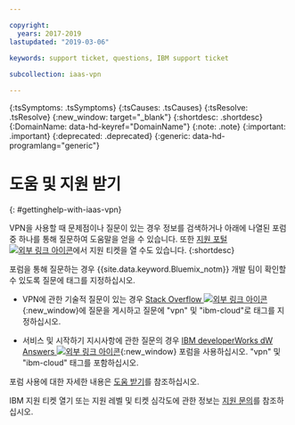 ```yaml
---

copyright:
  years: 2017-2019
lastupdated: "2019-03-06"
 
keywords: support ticket, questions, IBM support ticket

subcollection: iaas-vpn

---
```


<!-- Common attributes used in the template are defined as follows: -->
{:tsSymptoms: .tsSymptoms} 
{:tsCauses: .tsCauses} 
{:tsResolve: .tsResolve} 
{:new_window: target="_blank"}
{:shortdesc: .shortdesc}
{:DomainName: data-hd-keyref="DomainName"}
{:note: .note}
{:important: .important}
{:deprecated: .deprecated}
{:generic: data-hd-programlang="generic"}

<!-- # {{site.data.keyword.blockstorageshort}} troubleshooting
{: #ts} -->
<!-- Provide an appropriate ID above -->

<!-- IN PROGRESS - AUDIENCE BLUE, STAGING ONLY -->


<!-- This is the template for troubleshooting topics.  -->

<!-- The short description section should include the service long name and "Bluemix" for search optimization. Example short description: -->

<!-- Add a heading and content for how to get help and support. Use this template for beta and GA services:  -->
# 도움 및 지원 받기 
{: #gettinghelp-with-iaas-vpn}

VPN을 사용할 때 문제점이나 질문이 있는 경우 정보를 검색하거나 아래에 나열된 포럼 중 하나를 통해 질문하여 도움말을 얻을 수 있습니다. 또한 [지원 포털 ![외부 링크 아이콘](../../icons/launch-glyph.svg "외부 링크 아이콘")](https://{DomainName}/unifiedsupport/cases/add)에서 지원 티켓을 열 수도 있습니다.
{:shortdesc}

포럼을 통해 질문하는 경우 {{site.data.keyword.Bluemix_notm}} 개발 팀이 확인할 수 있도록 질문에 태그를 지정하십시오.
<!--Insert the appropriate Stack Overflow tag for your service for <block-storage> in URL and text below:  -->
* VPN에 관한 기술적 질문이 있는 경우 [Stack Overflow ![외부 링크 아이콘](../../icons/launch-glyph.svg "외부 링크 아이콘")](https://stackoverflow.com/search?q=vpn+ibm-cloud){:new_window}에 질문을 게시하고 질문에 "vpn" 및 "ibm-cloud"로 태그를 지정하십시오.
<!--Insert the appropriate dW Answers tag for your service for <service_keyword> in URL below:  -->
* 서비스 및 시작하기 지시사항에 관한 질문의 경우 [IBM developerWorks dW Answers ![외부 링크 아이콘](../../icons/launch-glyph.svg "외부 링크 아이콘")](https://developer.ibm.com/answers/topics/vpn.html?smartspace=ibm-cloud){:new_window} 포럼을 사용하십시오. "vpn" 및 "ibm-cloud" 태그를 포함하십시오.

포럼 사용에 대한 자세한 내용은 [도움 받기](https://{DomainName}/docs/get-support?topic=get-support-using-avatar)를 참조하십시오.

IBM 지원 티켓 열기 또는 지원 레벨 및 티켓 심각도에 관한 정보는 [지원 문의](/docs/get-support?topic=get-support-getting-customer-support)를 참조하십시오.

